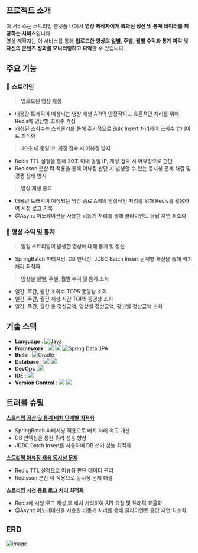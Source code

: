 ## 프로젝트 소개

이 서비스는 스트리밍 플랫폼 내에서 **영상 제작자에게 특화된 정산 및 통계 데이터를 제공하는 서비스**입니다.<br>
영상 제작자는 이 서비스를 통해 **업로드한 영상의 일별, 주별, 월별 수익과 통계 파악** 및 **자신의 콘텐츠 성과를 모니터링하고 파악**할 수 있습니다.<br>

## 주요 기능

### 📡 스트리밍

> **업로드된 영상 재생**

- 대용량 트래픽이 예상되는 영상 재생 API의 안정적이고 효율적인 처리를 위해 Redis에 영상별 조회수 캐싱
- 캐싱된 조회수는 스케줄러를 통해 주기적으로 Bulk Insert 처리하여 조회수 업데이트 최적화

> **30초 내 동일 IP, 계정 접속 시 어뷰징 방지**

- Redis TTL 설정을 통해 30초 이내 동일 IP, 계정 접속 시 어뷰징으로 판단
- Redisson 분산 락 적용을 통해 어뷰징 판단 시 발생할 수 있는 동시성 문제 해결 및 경쟁 상태 방지

> **영상 재생 종료**

- 대용량 트래픽이 예상되는 영상 종료 API의 안정적인 처리를 위해 Redis를 활용하여 시청 로그 기록
- @Async 어노테이션을 사용한 비동기 처리를 통해 클라이언트 응답 지연 최소화

### 🧮 영상 수익 및 통계

> **일일 스트리밍이 발생한 영상에 대해 통계 및 정산**

- SpringBatch 파티셔닝, DB 인덱싱, JDBC Batch Insert 단계별 개선을 통해 배치 처리 최적화

> **영상별 일별, 주별, 월별 수익 및 통계 조회**

- 일간, 주간, 월간 조회수 TOP5 동영상 조회
- 일간, 주간, 월간 재생 시간 TOP5 동영상 조회
- 일간, 주간, 월간 총 정산금액, 영상별 정산금액, 광고별 정산금액 조회

## 기술 스택

- **Language** : ![Java](https://img.shields.io/badge/Java17-%23ED8B00.svg?style=square&logo=openjdk&logoColor=white) <br>
- **Framework** : <img src = "https://img.shields.io/badge/Springboot 3.3.5-6DB33F?&logo=springboot&logoColor=white"> <img src = "https://img.shields.io/badge/Spring Batch 5 -6DB33F?&logo=Spring&logoColor=white"> ![Spring Data JPA](https://img.shields.io/badge/Spring%20Data%20JPA-6DB33F?style=square&logo=Spring&logoColor=white) <br>
- **Build** : ![Gradle](https://img.shields.io/badge/Gradle%208-02303A.svg?style=square&logo=Gradle&logoColor=white)
- **Database** : <img src = "https://img.shields.io/badge/MySQL 8-4479A1?&logo=MySQL&logoColor=white"> <img src = "https://img.shields.io/badge/Redis-FF4438?&logo=redis&logoColor=white">
- **DevOps** :<img src = "https://img.shields.io/badge/Docker-2496ED?&logo=docker&logoColor=white">
- **IDE** : <img src = "https://img.shields.io/badge/Intellij Idea-000000?&logo=intellijidea&logoColor=white">
- **Version Control** : <img src = "https://img.shields.io/badge/Git-F05032?&logo=git&logoColor=white"> <img src = "https://img.shields.io/badge/Github-181717?&logo=github&logoColor=white">

## 트러블 슈팅

[**스트리밍 정산 및 통계 배치 단계별 최적화**](https://github.com/younghyun-j/streaming-settlement)

- SpringBatch 파티셔닝 적용으로 배치 처리 속도 개선
- DB 인덱싱을 통한 쿼리 성능 향상
- JDBC Batch Insert를 사용하여 DB 쓰기 성능 최적화

[**스트리밍 어뷰징 캐싱 동시성 문제**](https://github.com/younghyun-j/streaming-settlement)

- Redis TTL 설정으로 어뷰징 판단 데이터 관리
- Redisson 분산 락 적용으로 동시성 문제 해결

[**스트리밍 시청 종료 로그 처리 최적화**](https://github.com/younghyun-j/streaming-settlement)

- Redis에 시청 로그 캐싱 후 배치 처리하여 API 요청 및 트래픽 효율화
- @Async 어노테이션을 사용한 비동기 처리를 통해 클라이언트 응답 지연 최소화

## ERD
![image](https://github.com/user-attachments/assets/4a84142a-018d-4c36-b97a-6312cd640b08)



